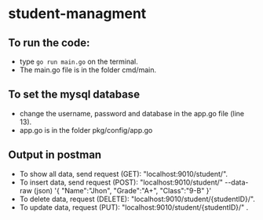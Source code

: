 # student-managment

## To run the code:
- type ```go run main.go``` on the terminal.
- The main.go file is in the folder cmd/main.

## To set the mysql database
- change the username, password and database in the app.go file (line 13).
- app.go is in the folder pkg/config/app.go

## Output in postman
- To show all data, send request (GET): "localhost:9010/student/".
- To insert data, send request (POST): "localhost:9010/student/"  --data-raw (json)
'{
    "Name":"Jhon",
    "Grade":"A+",
    "Class":"9-B"
}'
- To delete data, request (DELETE): "localhost:9010/student/{studentID}/".
- To update data, request (PUT): "localhost:9010/student/{studentID}/" .
